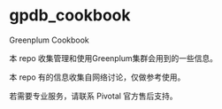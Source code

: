 # gpdb_cookbook

Greenplum Cookbook

本 repo 收集管理和使用Greenplum集群会用到的一些信息。

本 repo 有的信息收集自网络讨论，仅做参考使用。

若需要专业服务，请联系 Pivotal 官方售后支持。
